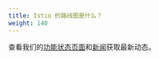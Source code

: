 ```yaml
---
title: Istio 的路线图是什么？
weight: 140
---
```


查看我们的[功能状态页面](/zh/docs/releases/feature-stages/)和[新闻](/zh/news)获取最新动态。
